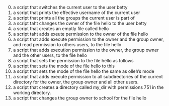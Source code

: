 0. a script that switches the current user to the user betty
1. a script that prints the effective username of the current user
2. a script that prints all the groups the current user is part of
3. a script taht changes the owner of the file  hello to the user betty
4. a script that creates an emptly file called hello
5. a script taht adds exeute permission to the owner of the file hello
6. a script that adds execute permission to the owner and the group owner, and read permission to others users, to the file hello
7. a script that adds execution permission to the owner, the group owner  and the other users, to the file hello
8. a script that sets the permission to the file hello as follows
9. a script that sets the mode of the file hello to this
10. a script that sets the mode of the file hello the same as olleh’s mode
11. a script that adds execute permission to all subdirectories of the current directory for the owner, the group owner and all other users.
12. a script that creates a directory called my_dir with permissions 751 in the working directory.
13. a script that changes the group owner to school for the file hello
